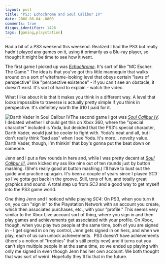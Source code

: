 ```yaml
---
layout: post
title: "PS3: Echochrome and Soul Calibur IV"
date: 2008-08-04 -0800
comments: true
disqus_identifier: 1426
tags: [gaming,playstation]
---
```

Had a bit of a PS3 weekend this weekend. Realized I had the PS3 but
really hadn't played any games on it, using it primarily as a Blu-ray
player, so thought it might be time to see how it went.

The first game I picked up was
*[Echochrome](http://www.us.playstation.com/PS3/Games/echochrome)*. It's
sort of like "MC Escher: The Game." The idea is that you've got this
little mannequin that walks around on a sort of wireframe-looking level
that obeys certain "laws of perspective" like "perspective existence" -
if you can't see an obstacle, it doesn't exist. It's sort of hard to
explain - watch the video.

What I like about it is that it makes you think in a different way. A
level that looks impossible to traverse is actually pretty simple if you
think in perspective. It's definitely worth the \$10 I paid for it.

![Darth Vader in Soul Calibur
IV](https://hyqi8g.dm2304.livefilestore.com/y2plF4TbWouXdHofGuKwQcY1tZ-S4jOHzfQmNOd3IiaOFh3YvhlkHSIGCUD67KigzS7tt3GDIfmzkXnvjZEyGSZd76oMALyUeAfLOOHoE_azok/20080804scvader.jpg?psid=1)The
second game I got was *[Soul Calibur
IV](http://www.amazon.com/gp/product/B000ZK7ZMQ?ie=UTF8&tag=mhsvortex&linkCode=as2&camp=1789&creative=9325&creativeASIN=B000ZK7ZMQ)*.
I debated whether I should get this on Xbox 360, where the "special
character" included is Yoda, but decided that the PS3's special
character, Darth Vader, would just be cooler to fight with. Yoda's neat
and all, but I don't really think "bad ass" when I see Yoda. It's
more... novelty value. Darth Vader, though, I'm thinkin' that boy's
gonna put the beat down on someone.

Jenn and I put a few rounds in here and, while I was pretty decent at
*[Soul Calibur
III](http://www.amazon.com/gp/product/B000935256?ie=UTF8&tag=mhsvortex&linkCode=as2&camp=1789&creative=9325&creativeASIN=B000935256)*,
Jenn kicked my ass like nine out of ten rounds just by button mashing.
(She's really good at button mashing.) I'll have to bust out the guide
and practice up again. It's been a couple of years since I played *SC3*
so I've gotta get back in the groove. Still, tons of fun, and totally
great graphics and sound. A total step up from *SC3* and a good way to
get myself into the PS3 game world.

One thing Jenn and I noticed while playing *SC4*: On PS3, when you turn
it on, you can "sign in" to the Playstation Network with an account you
create, which then associates purchases, etc., with your "profile." This
seems very similar to the Xbox Live account sort of thing, where you
sign in and then play games and achievements get associated with your
profile. On Xbox, though, when you play two people at the same time,
both of you are signed in - I get signed in on my control, Jenn gets
signed in on hers, and when we play, each of us can unlock
achievements.  PS3 doesn't have achievements (there's a notion of
"trophies" that's still pretty new) and it turns out you can't sign
multiple people in at the same time, so we ended up playing with only me
signed in even though Jenn has her own account. We both thought that was
sort of weird. Hopefully they'll fix that in the future.

